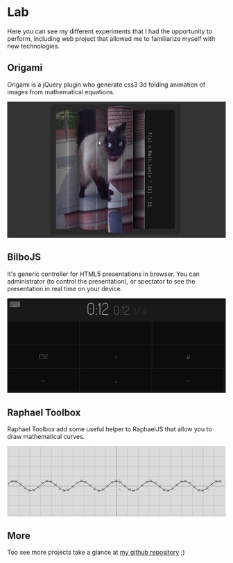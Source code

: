 <a href="#" class="icon-remove-sign"></a>

Lab
===

Here you can see my different experiments that I had the opportunity to perform, including web project that allowed me to familiarize myself with new technologies.

Origami
-------

Origami is a jQuery plugin who generate css3 3d folding animation of images from mathematical equations.

<a target="_blank" href="http://jeremiet.github.com/origami" class="img">
  <img src="img/origami.png">
</a>

BilboJS
-------
It's generic controller for HTML5 presentations in browser. You can administrator (to control the presentation), or spectator to see the presentation in real time on your device.

<a target="_blank" href="https://github.com/JeremieT/BilboJS" class="img">
  <img src="img/bilbo.png">
</a>

Raphael Toolbox
---------------

Raphael Toolbox add some useful helper to RaphaelJS that allow you to draw mathematical curves.

<a target="_blank" href="http://jeremiet.github.com/raphael-toolbox/" class="img">
  <img src="img/raphael-toolbox.png">
</a>

More
----

Too see more projects take a glance at [my github repository](https://github.com/JeremieT) ;)
